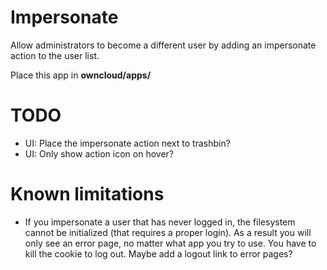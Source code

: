 # Impersonate

Allow administrators to become a different user by adding an impersonate action
to the user list.

Place this app in **owncloud/apps/**


# TODO
- UI: Place the impersonate action next to trashbin?
- UI: Only show action icon on hover?

# Known limitations
- If you impersonate a user that has never logged in, the filesystem cannot be initialized (that requires a proper login). As a result you will only see an error page, no matter what app you try to use. You have to kill the cookie to log out. Maybe add a logout link to error pages?